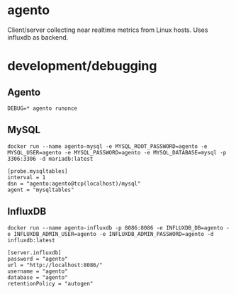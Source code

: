 # agento
Client/server collecting near realtime metrics from Linux hosts. Uses influxdb as backend.



# development/debugging

## Agento
`DEBUG=* agento runonce`



## MySQL
`docker run --name agento-mysql -e MYSQL_ROOT_PASSWORD=agento -e MYSQL_USER=agento -e MYSQL_PASSWORD=agento -e MYSQL_DATABASE=mysql -p 3306:3306 -d mariadb:latest`

```
[probe.mysqltables]
interval = 1
dsn = "agento:agento@tcp(localhost)/mysql"
agent = "mysqltables"
```



## InfluxDB
`docker run --name agento-influxdb -p 8086:8086 -e INFLUXDB_DB=agento -e INFLUXDB_ADMIN_USER=agento -e INFLUXDB_ADMIN_PASSWORD=agento -d influxdb:latest`

```
[server.influxdb]
password = "agento"
url = "http://localhost:8086/"
username = "agento"
database = "agento"
retentionPolicy = "autogen"
```

